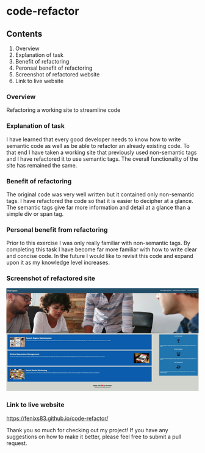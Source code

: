 # code-refactor

## Contents
1. Overview
2. Explanation of task
3. Benefit of refactoring
4. Peronsal benefit of refactoring
5. Screenshot of refactored website
6. Link to live website


### Overview 
Refactoring a working site to streamline code

### Explanation of task
I have learned that every good developer needs to know how to write semantic code as well as be able to refactor an already existing code. To that end I have taken a working site that previously used non-semantic tags and I have refactored it to use semantic tags.  The overall functionality of the site has remained the same. 

### Benefit of refactoring
The original code was very well written but it contained only non-semantic tags. I have refactored the code so that it is easier to decipher at a glance.  The semantic tags give far more information and detail at a glance than a simple div or span tag.  

### Personal benefit from refactoring
Prior to this exercise I was only really familiar with non-semantic tags.  By completing this task I have become far more familiar with how to write clear and concise code. In the future I would like to revisit this code and expand upon it as my knowledge level increases.  


### Screenshot of refactored site
![The Horiseon website includes navigation links, images, and sections with various topics.](./assets/images/horiseon_website_screenshot.jpeg)

### Link to live website
https://fenixs83.github.io/code-refactor/

Thank you so much for checking out my project! If you have any suggestions on how to make it better, please feel free to submit a pull request. 

